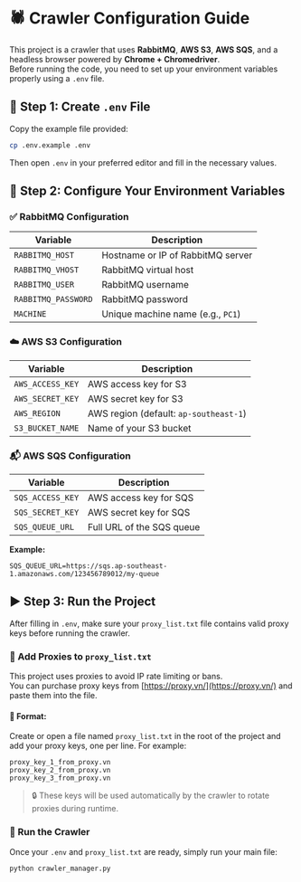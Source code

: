 # 🕷️ Crawler Configuration Guide

This project is a crawler that uses **RabbitMQ**, **AWS S3**, **AWS SQS**, and a headless browser powered by **Chrome + Chromedriver**.  
Before running the code, you need to set up your environment variables properly using a `.env` file.

## 📁 Step 1: Create `.env` File

Copy the example file provided:

```bash
cp .env.example .env
```

Then open `.env` in your preferred editor and fill in the necessary values.

## 🔧 Step 2: Configure Your Environment Variables

### ✅ RabbitMQ Configuration

| Variable            | Description                       |
| ------------------- | --------------------------------- |
| `RABBITMQ_HOST`     | Hostname or IP of RabbitMQ server |
| `RABBITMQ_VHOST`    | RabbitMQ virtual host             |
| `RABBITMQ_USER`     | RabbitMQ username                 |
| `RABBITMQ_PASSWORD` | RabbitMQ password                 |
| `MACHINE`           | Unique machine name (e.g., `PC1`) |

### ☁️ AWS S3 Configuration

| Variable         | Description                            |
| ---------------- | -------------------------------------- |
| `AWS_ACCESS_KEY` | AWS access key for S3                  |
| `AWS_SECRET_KEY` | AWS secret key for S3                  |
| `AWS_REGION`     | AWS region (default: `ap-southeast-1`) |
| `S3_BUCKET_NAME` | Name of your S3 bucket                 |

### 📬 AWS SQS Configuration

| Variable         | Description               |
| ---------------- | ------------------------- |
| `SQS_ACCESS_KEY` | AWS access key for SQS    |
| `SQS_SECRET_KEY` | AWS secret key for SQS    |
| `SQS_QUEUE_URL`  | Full URL of the SQS queue |

**Example:**

```env
SQS_QUEUE_URL=https://sqs.ap-southeast-1.amazonaws.com/123456789012/my-queue
```

## ▶️ Step 3: Run the Project

After filling in `.env`, make sure your `proxy_list.txt` file contains valid proxy keys before running the crawler.

### 🔑 Add Proxies to `proxy_list.txt`

This project uses proxies to avoid IP rate limiting or bans.  
You can purchase proxy keys from [https://proxy.vn/](https://proxy.vn/) and paste them into the file.

#### 📄 Format:

Create or open a file named `proxy_list.txt` in the root of the project and add your proxy keys, one per line. For example:

```
proxy_key_1_from_proxy.vn
proxy_key_2_from_proxy.vn
proxy_key_3_from_proxy.vn
```

> 🔒 These keys will be used automatically by the crawler to rotate proxies during runtime.

### 🚀 Run the Crawler

Once your `.env` and `proxy_list.txt` are ready, simply run your main file:

```bash
python crawler_manager.py
```
